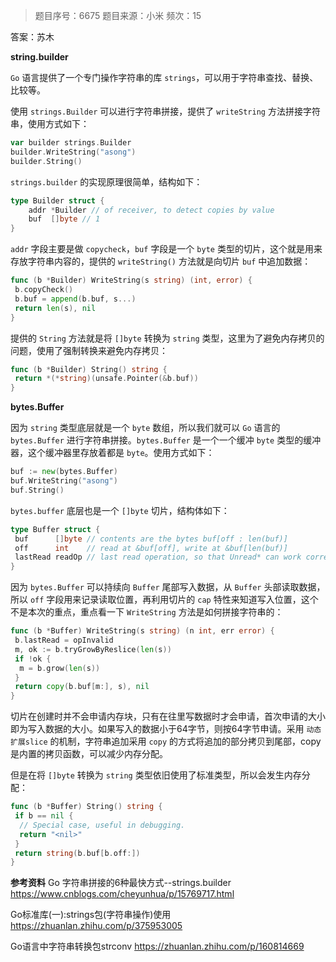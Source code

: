 > 题目序号：6675
> 题目来源：小米
> 频次：15

答案：苏木

**string.builder**

`Go` 语言提供了一个专门操作字符串的库 `strings`，可以用于字符串查找、替换、比较等。

使用 `strings.Builder` 可以进行字符串拼接，提供了 `writeString` 方法拼接字符串，使用方式如下：

```go
var builder strings.Builder
builder.WriteString("asong")
builder.String()
```

`strings.builder` 的实现原理很简单，结构如下：

```go
type Builder struct {
    addr *Builder // of receiver, to detect copies by value
    buf  []byte // 1
}
```

`addr` 字段主要是做 `copycheck`，`buf` 字段是一个 `byte` 类型的切片，这个就是用来存放字符串内容的，提供的 `writeString()` 方法就是向切片 `buf` 中追加数据：

```go
func (b *Builder) WriteString(s string) (int, error) {
 b.copyCheck()
 b.buf = append(b.buf, s...)
 return len(s), nil
}
```

提供的 `String` 方法就是将 `[]byte` 转换为 `string` 类型，这里为了避免内存拷贝的问题，使用了强制转换来避免内存拷贝：

```go
func (b *Builder) String() string {
 return *(*string)(unsafe.Pointer(&b.buf))
}
```

**bytes.Buffer**

因为 `string` 类型底层就是一个 `byte` 数组，所以我们就可以 `Go` 语言的 `bytes.Buffer` 进行字符串拼接。`bytes.Buffer` 是一个一个缓冲 `byte` 类型的缓冲器，这个缓冲器里存放着都是 `byte`。使用方式如下：

```go
buf := new(bytes.Buffer)
buf.WriteString("asong")
buf.String()
```

`bytes.buffer` 底层也是一个 `[]byte` 切片，结构体如下：

```go
type Buffer struct {
 buf      []byte // contents are the bytes buf[off : len(buf)]
 off      int    // read at &buf[off], write at &buf[len(buf)]
 lastRead readOp // last read operation, so that Unread* can work correctly.
}
```

因为 `bytes.Buffer` 可以持续向 `Buffer` 尾部写入数据，从 `Buffer` 头部读取数据，所以 `off` 字段用来记录读取位置，再利用切片的 `cap` 特性来知道写入位置，这个不是本次的重点，重点看一下 `WriteString` 方法是如何拼接字符串的：

```go
func (b *Buffer) WriteString(s string) (n int, err error) {
 b.lastRead = opInvalid
 m, ok := b.tryGrowByReslice(len(s))
 if !ok {
  m = b.grow(len(s))
 }
 return copy(b.buf[m:], s), nil
}
```

切片在创建时并不会申请内存块，只有在往里写数据时才会申请，首次申请的大小即为写入数据的大小。如果写入的数据小于64字节，则按64字节申请。采用 `动态扩展slice` 的机制，字符串追加采用 `copy` 的方式将追加的部分拷贝到尾部，copy是内置的拷贝函数，可以减少内存分配。

但是在将 `[]byte` 转换为 `string` 类型依旧使用了标准类型，所以会发生内存分配：

```go
func (b *Buffer) String() string {
 if b == nil {
  // Special case, useful in debugging.
  return "<nil>"
 }
 return string(b.buf[b.off:])
}
```

**参考资料**
Go 字符串拼接的6种最快方式--strings.builder 
https://www.cnblogs.com/cheyunhua/p/15769717.html

Go标准库(一):strings包(字符串操作)使用 
https://zhuanlan.zhihu.com/p/375953005

Go语言中字符串转换包strconv 
https://zhuanlan.zhihu.com/p/160814669